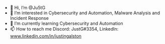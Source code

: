 - 👋 Hi, I’m @Ju5tG
- 👀 I’m interested in Cybersecurity and Automation, Malware Analysis and Incident Response
- 🌱 I’m currently learning Cybersecurity and Automation
- 📫 How to reach me Discord: JustG#3354, LinkedIn: www.linkedin.com/in/justingalston


<!---
Ju5tG/Ju5tG is a ✨ special ✨ repository because its `README.md` (this file) appears on your GitHub profile.
You can click the Preview link to take a look at your changes.
--->
